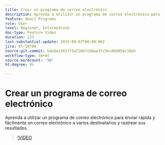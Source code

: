```yaml
---
title: Crear un programa de correo electrónico
description: Aprenda a utilizar un programa de correo electrónico para enviar rápida y fácilmente un correo electrónico a varios destinatarios y rastrear sus resultados.
feature: Email Programs
role: User
level: Beginner, Intermediate
doc-type: Feature Video
duration: 223
last-substantial-update: 2025-08-07T00:00:00Z
jira: KT-18700
source-git-commit: b4a9e2361ff3af20bfc68ae37c9ecdbb056c38e6
workflow-type: tm+mt
source-wordcount: '50'
ht-degree: 0%

---
```



# Crear un programa de correo electrónico

Aprenda a utilizar un programa de correo electrónico para enviar rápida y fácilmente un correo electrónico a varios destinatarios y rastrear sus resultados.

>[!VIDEO](https://video.tv.adobe.com/v/3470610/?learn=on&enablevpops&captions=spa)
